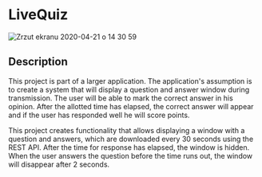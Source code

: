 # LiveQuiz

![Zrzut ekranu 2020-04-21 o 14 30 59](https://user-images.githubusercontent.com/48799512/79866388-fb470200-83dc-11ea-93e4-154f21267783.png)

## Description

This project is part of a larger application.
The application's assumption is to create a system that will display a question and answer window during transmission. The user will be able to mark the correct answer in his opinion. After the allotted time has elapsed, the correct answer will appear and if the user has responded well he will score points.

This project creates functionality that allows displaying a window with a question and answers, which are downloaded every 30 seconds using the REST API. After the time for response has elapsed, the window is hidden. When the user answers the question before the time runs out, the window will disappear after 2 seconds.
